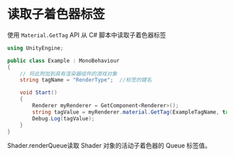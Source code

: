 # 读取子着色器标签
使用  `Material.GetTag` API 从 C# 脚本中读取子着色器标签
```cs
using UnityEngine;

public class Example : MonoBehaviour
{
    // 将此附加到具有渲染器组件的游戏对象
    string tagName = "RenderType";  //标签的键名

    void Start()
    {
        Renderer myRenderer = GetComponent<Renderer>();
        string tagValue = myRenderer.material.GetTag(ExampleTagName, true, "Tag not found"); //返回标签的值
        Debug.Log(tagValue);
    }
}
```

Shader.renderQueue读取 Shader 对象的活动子着色器的 Queue 标签值。